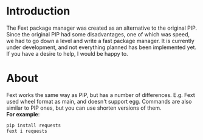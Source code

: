 # Introduction
The Fext package manager was created as an alternative to the original PIP.
Since the original PIP had some disadvantages, one of which was speed, we had to go down a level and write a fast package manager.
It is currently under development, and not everything planned has been implemented yet.
If you have a desire to help, I would be happy to.

# About
Fext works the same way as PIP, but has a number of differences.
E.g. Fext used wheel format as main, and doesn't support egg.
Commands are also similar to PIP ones, but you can use shorten versions of them.
<br>
**For example**:
```bash
pip install requests
fext i requests
```
